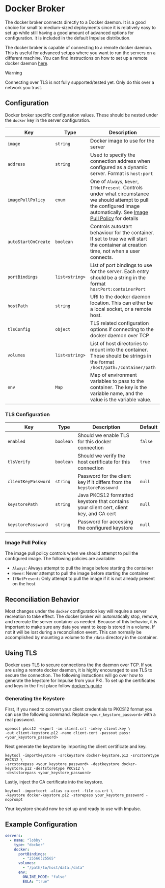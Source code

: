 # Docker Broker

The docker broker connects directly to a Docker daemon. It is a good choice for small to medium-sized deployments since
it is relatively easy to set up while still having a good amount of advanced options for configuration. It is included
in the default Impulse distribution.

The docker broker is capable of connecting to a remote docker daemon. This is useful for advanced setups where you want
to run the servers on a different machine. You can find instructions on how to set up a remote docker daemon
[here](https://docs.docker.com/engine/daemon/remote-access/).
> [!WARNING]
> Connecting over TLS is not fully supported/tested yet. Only do this over a network you trust.

## Configuration

Docker broker specific configuration values. These should be nested under the `docker` key in the server configuration.

| Key                 | Type           | Description                                                                                                                                                                                      | Default                       |
|---------------------|----------------|--------------------------------------------------------------------------------------------------------------------------------------------------------------------------------------------------|-------------------------------|
| `image`             | `string`       | Docker image to use for the server                                                                                                                                                               | `itzg/minecraft-server`       |
| `address`           | `string`       | Used to specify the connection address when configured as a dynamic server. Format is `host:port`                                                                                                | `null`                        |
| `imagePullPolicy`   | `enum`         | One of `Always`, `Never`, `IfNotPresent`. Controls under what circumstance we should attempt to pull the configured image automatically. See [Image Pull Policy](#Image-Pull-Policy) for details | `IfNotPresent`                |
| `autoStartOnCreate` | `boolean`      | Controls autostart behaviour for the container. If set to true we will start the container at creation time, not when a user connects.                                                           | `false`                       |
| `portBindings`      | `list<string>` | List of port bindings to use for the server. Each entry should be a string in the format `hostPort:containerPort`                                                                                | `["25565:25565"]`             |
| `hostPath`          | `string`       | URI to the docker daemon location. This can either be a local socket, or a remote host.                                                                                                          | `unix:///var/run/docker.sock` |
| `tlsConfig`         | `object`       | TLS related configuration options if connecting to the docker daemon over TCP                                                                                                                    |                               |
| `volumes`           | `list<string>` | List of host directories to mount into the container. These should be strings in the format `/host/path:/container/path`                                                                         | `{}`                          |
| `env`               | `Map`          | Map of environment variables to pass to the container. The key is the variable name, and the value is the variable value.                                                                        | `{"ONLINE_MODE": "false"}`    |

### TLS Configuration

| Key                 | Type      | Description                                                                            | Default |
|---------------------|-----------|----------------------------------------------------------------------------------------|---------|
| `enabled`           | `boolean` | Should we enable TLS for this docker connection                                        | `false` |
| `tlsVerify`         | `boolean` | Should we verify the host certificate for this connection                              | `true`  |
| `clientKeyPassword` | `string`  | Password for the client key if it differs from the `keystorePassowrd`                  | `null`  |
| `keystorePath`      | `string`  | Java PKCS12 formatted keystore that contains your client cert, client key, and CA cert | `null`  |
| `keystorePassword`  | `string`  | Password for accessing the configured keystore                                         | `null`  |

### Image Pull Policy

The image pull policy controls when we should attempt to pull the configured image. The following policies are
available:

- `Always`: Always attempt to pull the image before starting the container
- `Never`: Never attempt to pull the image before starting the container
- `IfNotPresent`: Only attempt to pull the image if it is not already present on the host

## Reconciliation Behavior

Most changes under the `docker` configuration key will require a server recreation to take effect. The docker broker
will automatically stop, remove, and recreate the server container as needed. Because of this behavior, it is important
to make sure any data you want to keep is stored in a volume. If not it will be lost during a reconciliation event. This
can normally be accomplished by mounting a volume to the `/data` directory in the container.

## Using TLS

Docker uses TLS to secure connections the the daemon over TCP. If you are using a remote docker daemon, it is highly
encouraged to use TLS to secure the connection. The following instuctions will go over how to generate the keystore for
Impulse from your PKI. To set up the certificates and keys in the first place
follow [docker's guide](https://docs.docker.com/engine/security/protect-access/)

### Generating the Keystore

First, If you need to convert your client credentials to PKCS12 format you can use the following command. Replace
`<your_keystore_password>` with a real password.

```shell
openssl pkcs12 -export -in client.crt -inkey client.key \
-out client-keystore.p12 -name client-cert -passout pass:<your_keystore_password>
````

Next generate the keystore by importing the client certificate and key.

```shell
keytool -importkeystore -srckeystore docker-keystore.p12 -srcstoretype PKCS12 \
-srcstorepass <your_keystore_password> -destkeystore docker-keystore.p12 -deststoretype PKCS12 \
-deststorepass <your_keystore_password>
```

Lastly, inject the CA certificate into the keystore.

```shell
keytool -importcert -alias ca-cert -file ca.crt \
-keystore docker-keystore.p12 -storepass your_keystore_password -noprompt
````

Your keystore should now be set up and ready to use with Impulse.

## Example Configuration

```yaml
servers:
  - name: "lobby"
    type: "docker"
    docker:
      portBindings:
        - "25566:25565"
      volumes:
        - "/path/to/host/data:/data"
      env:
        ONLINE_MODE: "false"
        EULA: "true"
```